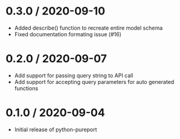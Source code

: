 0.3.0 / 2020-09-10
==================

  * Added describe() function to recreate entire model schema
  * Fixed documentation formating issue (#16)
 

0.2.0 / 2020-09-07
==================

  * Add support for passing query string to API call
  * Add support for accepting query parameters for auto generated functions


0.1.0 / 2020-09-04
==================

  * Initial release of python-pureport
